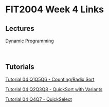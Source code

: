 # FIT2004 Week 4 Links

## Lectures
[Dynamic Programming](https://youtu.be/s7gpf0Q1i_8)

<br>

## Tutorials
[Tutorial 04 Q1Q5Q6 - Counting/Radix Sort](https://youtu.be/KYXPA_9gkjA)

[Tutorial 04 Q2Q3Q8 - QuickSort with Variants](https://youtu.be/eTwKq3d-jLQ)

[Tutorial 04 Q4Q7 - QuickSelect](https://youtu.be/yuFPvMJM1Q8)
